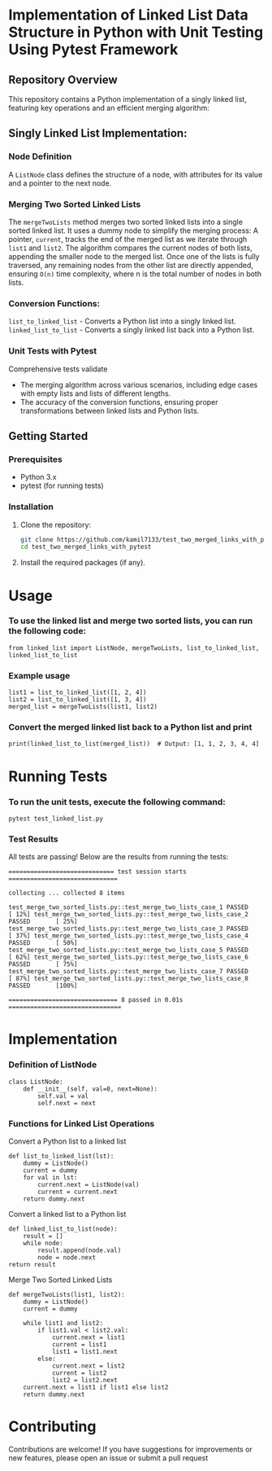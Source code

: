 # Implementation of Linked List Data Structure in Python with Unit Testing Using Pytest Framework

## Repository Overview

This repository contains a Python implementation of a singly linked list, featuring key operations and an efficient merging algorithm:

## Singly Linked List Implementation:

### Node Definition
A `ListNode` class defines the structure of a node, with attributes for its value and a pointer to the next node.
### Merging Two Sorted Linked Lists

The `mergeTwoLists` method merges two sorted linked lists into a single sorted linked list. It uses a dummy node to simplify the merging process:
A pointer, `current`, tracks the end of the merged list as we iterate through `list1` and `list2`.
The algorithm compares the current nodes of both lists, appending the smaller node to the merged list.
Once one of the lists is fully traversed, any remaining nodes from the other list are directly appended, ensuring `O(n)` time complexity, where n is the total number of nodes in both lists.
### Conversion Functions:

`list_to_linked_list` - Converts a Python list into a singly linked list.
`linked_list_to_list` - Converts a singly linked list back into a Python list.
### Unit Tests with Pytest
Comprehensive tests validate

- The merging algorithm across various scenarios, including edge cases with empty lists and lists of different lengths.
- The accuracy of the conversion functions, ensuring proper transformations between linked lists and Python lists.

## Getting Started

### Prerequisites

- Python 3.x
- pytest (for running tests)

### Installation

1. Clone the repository:
   ```bash
   git clone https://github.com/kamil7133/test_two_merged_links_with_pytest
   cd test_two_merged_links_with_pytest
2. Install the required packages (if any).

# Usage
### To use the linked list and merge two sorted lists, you can run the following code:

    from linked_list import ListNode, mergeTwoLists, list_to_linked_list, linked_list_to_list

### Example usage
    list1 = list_to_linked_list([1, 2, 4])
    list2 = list_to_linked_list([1, 3, 4])
    merged_list = mergeTwoLists(list1, list2)

### Convert the merged linked list back to a Python list and print
    print(linked_list_to_list(merged_list))  # Output: [1, 1, 2, 3, 4, 4]
# Running Tests
### To run the unit tests, execute the following command:

    pytest test_linked_list.py
### Test Results
All tests are passing! Below are the results from running the tests:

`============================= test session starts ==============================`

`collecting ... collected 8 items`

`test_merge_two_sorted_lists.py::test_merge_two_lists_case_1 PASSED       [ 12%]
test_merge_two_sorted_lists.py::test_merge_two_lists_case_2 PASSED       [ 25%]
test_merge_two_sorted_lists.py::test_merge_two_lists_case_3 PASSED       [ 37%]
test_merge_two_sorted_lists.py::test_merge_two_lists_case_4 PASSED       [ 50%]
test_merge_two_sorted_lists.py::test_merge_two_lists_case_5 PASSED       [ 62%]
test_merge_two_sorted_lists.py::test_merge_two_lists_case_6 PASSED       [ 75%]
test_merge_two_sorted_lists.py::test_merge_two_lists_case_7 PASSED       [ 87%]
test_merge_two_sorted_lists.py::test_merge_two_lists_case_8 PASSED       [100%]`

`============================== 8 passed in 0.01s ===============================`

# Implementation
### Definition of ListNode
    class ListNode:
        def __init__(self, val=0, next=None):
            self.val = val
            self.next = next
### Functions for Linked List Operations
Convert a Python list to a linked list

    def list_to_linked_list(lst):
        dummy = ListNode()
        current = dummy
        for val in lst:
            current.next = ListNode(val)
            current = current.next
        return dummy.next
Convert a linked list to a Python list
    
    def linked_list_to_list(node):
        result = []
        while node:
            result.append(node.val)
            node = node.next
    return result
Merge Two Sorted Linked Lists

    def mergeTwoLists(list1, list2):
        dummy = ListNode()
        current = dummy
    
        while list1 and list2:
            if list1.val < list2.val:
                current.next = list1
                current = list1
                list1 = list1.next
            else:
                current.next = list2
                current = list2
                list2 = list2.next
        current.next = list1 if list1 else list2
        return dummy.next
# Contributing
Contributions are welcome! If you have suggestions for improvements or new features, please open an issue or submit a pull request